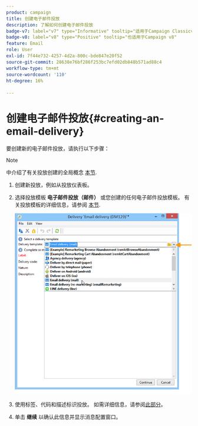 ```yaml
---
product: campaign
title: 创建电子邮件投放
description: 了解如何创建电子邮件投放
badge-v7: label="v7" type="Informative" tooltip="适用于Campaign Classicv7"
badge-v8: label="v8" type="Positive" tooltip="也适用于Campaign v8"
feature: Email
role: User
exl-id: 7f44e732-4257-4d2a-800c-bde847e20f52
source-git-commit: 28638e76bf286f253bc7efd02db848b571ad88c4
workflow-type: tm+mt
source-wordcount: '110'
ht-degree: 16%

---
```


# 创建电子邮件投放{#creating-an-email-delivery}

要创建新的电子邮件投放，请执行以下步骤：

>[!NOTE]
>
>中介绍了有关投放创建的全局概念 [本节](steps-about-delivery-creation-steps.md).

1. 创建新投放，例如从投放仪表板。
1. 选择投放模板 **电子邮件投放（邮件）** 或您创建的任何电子邮件投放模板。 有关投放模板的详细信息，请参阅 [本节](about-templates.md).

   ![](assets/s_ncs_user_wizard_email01_1.png)

1. 使用标签、代码和描述标识投放。 如需详细信息，请参阅[此部分](steps-create-and-identify-the-delivery.md#identifying-the-delivery)。
1. 单击 **继续** 以确认此信息并显示消息配置窗口。
